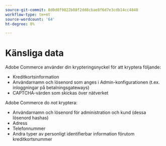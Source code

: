 ```yaml
---
source-git-commit: 8d0d8f9822b88f2dd8cbae8f6d7e3cdb14cc4848
workflow-type: tm+mt
source-wordcount: '64'
ht-degree: 0%

---
```

# Känsliga data

Adobe Commerce använder din krypteringsnyckel för att kryptera följande:

* Kreditkortsinformation
* Användarnamn och lösenord som anges i Admin-konfigurationen (t.ex. inloggningar på betalningsgateways)
* CAPTCHA-värden som skickas över nätverket

Adobe Commerce do *not* kryptera:

* Användarnamn och lösenord för administration och kund (dessa lösenord hashas)
* Adress
* Telefonnummer
* Andra typer av personligt identifierbar information förutom kreditkortsnummer
